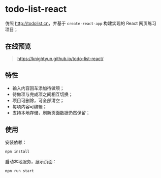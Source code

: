 # todo-list-react

仿照 <http://todolist.cn>，并基于 `create-react-app` 构建实现的 React 网页练习项目；

## 在线预览
> <https://knightyun.github.io/todo-list-react/>

## 特性

- 输入内容回车添加待做项；
- 待做项与完成项之间相互切换；
- 项目可删除，可全部清空；
- 每项内容可编辑；
- 支持本地存储，刷新页面数据仍然保留；

## 使用

安装依赖：
```sh
npm install
```

启动本地服务，展示页面：
```sh
npm run start
```